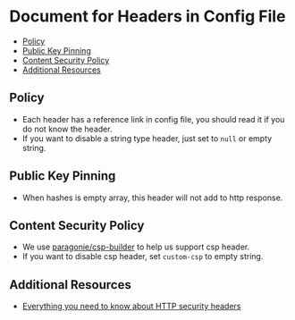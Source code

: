 # Document for Headers in Config File

* [Policy](#policy)
* [Public Key Pinning](#public-key-pinning)
* [Content Security Policy](#content-security-policy)
* [Additional Resources](#additional-resources)

## Policy

* Each header has a reference link in config file, you should read it if you do not know the header.
* If you want to disable a string type header, just set to `null` or empty string.

## Public Key Pinning

* When hashes is empty array, this header will not add to http response.

## Content Security Policy

* We use [paragonie/csp-builder](https://github.com/paragonie/csp-builder) to help us support csp header.
* If you want to disable csp header, set `custom-csp` to empty string.

## Additional Resources

* [Everything you need to know about HTTP security headers](https://blog.appcanary.com/2017/http-security-headers.html)
